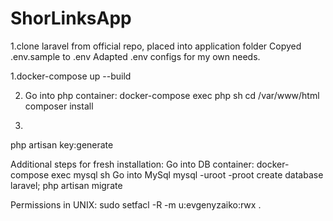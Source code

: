 # ShorLinksApp



1.clone laravel from official repo, placed into application folder
Copyed .env.sample to .env
Adapted .env configs for my own needs.

1.docker-compose up --build

2. Go into php container:
docker-compose exec php sh
cd /var/www/html
composer install

3.
php artisan key:generate


Additional steps for fresh installation:
Go into DB container:
docker-compose exec mysql sh
Go into MySql
mysql -uroot -proot
create database laravel;
php artisan migrate

Permissions in UNIX:
sudo setfacl -R -m u:evgenyzaiko:rwx .